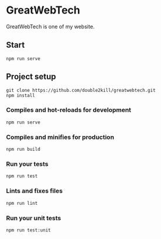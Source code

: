 # GreatWebTech
GreatWebTech is one of my website.

## Start
```
npm run serve
```

## Project setup
```
git clone https://github.com/double2kill/greatwebtech.git
npm install
```

### Compiles and hot-reloads for development
```
npm run serve
```

### Compiles and minifies for production
```
npm run build
```

### Run your tests
```
npm run test
```

### Lints and fixes files
```
npm run lint
```

### Run your unit tests
```
npm run test:unit
```
